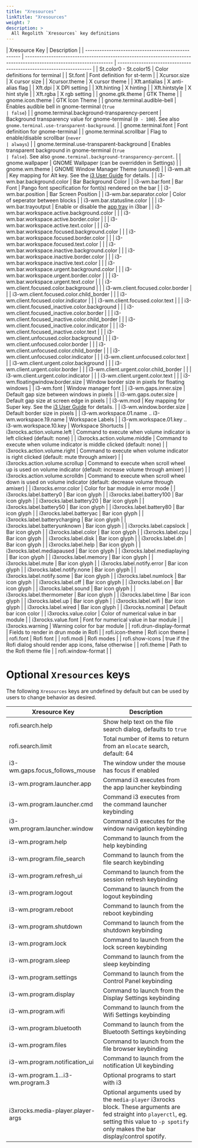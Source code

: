 ```yaml
---
title: "Xresources"
linkTitle: "Xresources"
weight: 7
description: >
  All Regolith `Xresources` key definitions
---
```


| Xresource Key                                      | Description                                                                                                         |
| -------------------------------------------------- | ------------------------------------------------------------------------------------------------------------------- | ------------------------------------------------------------------- |
| St.color0 - St.color15                             | Color definitions for terminal                                                                                      |
| St.font                                            | Font definition for st-term                                                                                         |
| Xcursor.size                                       | X cursor size                                                                                                       |
| Xcursor.theme                                      | X cursor theme                                                                                                      |
| Xft.antialias                                      | X anti-alias flag                                                                                                   |
| Xft.dpi                                            | X DPI setting                                                                                                       |
| Xft.hinting                                        | X hinting                                                                                                           |
| Xft.hintstyle                                      | X hint style                                                                                                        |
| Xft.rgba                                           | X rgb setting                                                                                                       |
| gnome.gtk.theme                                    | GTK Theme                                                                                                           |
| gnome.icon.theme                                   | GTK Icon Theme                                                                                                      |
| gnome.terminal.audible-bell                        | Enables audible bell in gnome-terminal (`true                                                                       | false`)                                                             |
| gnome.terminal.background-transparency-percent     | Background transparency value for gnome-terminal (`0 - 100`). See also `gnome.terminal.use-transparent-background`. |
| gnome.terminal.font                                | Font definition for gnome-terminal                                                                                  |
| gnome.terminal.scrollbar                           | Flag to enable/disable scrollbar (`never                                                                            | always`)                                                            |
| gnome.terminal.use-transparent-background          | Enables transparent background in gnome-terminal (`true                                                             | false`). See also `gnome.terminal.background-transparency-percent`. |
| gnome.wallpaper                                    | GNOME Wallpaper (can be overridden in Settings)                                                                     |
| gnome.wm.theme                                     | GNOME Window Manager Theme (unused)                                                                                 |
| i3-wm.alt                                          | Key mapping for Alt key. See the [i3 User Guide](https://i3wm.org/docs/userguide.html#_using_i3) for details.       |
| i3-wm.bar.background.color                         | Bar Background Color                                                                                                |
| i3-wm.bar.font                                     | Bar Font                                                                                                            | Pango font specification for font(s) rendered on the bar            |
| i3-wm.bar.position                                 | Bar Screen Position                                                                                                 |
| i3-wm.bar.separator.color                          | Color of seperator between blocks                                                                                   |
| i3-wm.bar.statusline.color                         |                                                                                                                     |
| i3-wm.bar.trayoutput                               | Enable or disable the [app tray](https://i3wm.org/docs/userguide.html#_tray_output) in i3bar                        |
| i3-wm.bar.workspace.active.background.color        |                                                                                                                     |
| i3-wm.bar.workspace.active.border.color            |                                                                                                                     |
| i3-wm.bar.workspace.active.text.color              |                                                                                                                     |
| i3-wm.bar.workspace.focused.background.color       |                                                                                                                     |
| i3-wm.bar.workspace.focused.border.color           |                                                                                                                     |
| i3-wm.bar.workspace.focused.text.color             |                                                                                                                     |
| i3-wm.bar.workspace.inactive.background.color      |                                                                                                                     |
| i3-wm.bar.workspace.inactive.border.color          |                                                                                                                     |
| i3-wm.bar.workspace.inactive.text.color            |                                                                                                                     |
| i3-wm.bar.workspace.urgent.background.color        |                                                                                                                     |
| i3-wm.bar.workspace.urgent.border.color            |                                                                                                                     |
| i3-wm.bar.workspace.urgent.text.color              |                                                                                                                     |
| i3-wm.client.focused.color.background              |                                                                                                                     |
| i3-wm.client.focused.color.border                  |                                                                                                                     |
| i3-wm.client.focused.color.child_border            |                                                                                                                     |
| i3-wm.client.focused.color.indicator               |                                                                                                                     |
| i3-wm.client.focused.color.text                    |                                                                                                                     |
| i3-wm.client.focused_inactive.color.background     |                                                                                                                     |
| i3-wm.client.focused_inactive.color.border         |                                                                                                                     |
| i3-wm.client.focused_inactive.color.child_border   |                                                                                                                     |
| i3-wm.client.focused_inactive.color.indicator      |                                                                                                                     |
| i3-wm.client.focused_inactive.color.text           |                                                                                                                     |
| i3-wm.client.unfocused.color.background            |                                                                                                                     |
| i3-wm.client.unfocused.color.border                |                                                                                                                     |
| i3-wm.client.unfocused.color.child_border          |                                                                                                                     |
| i3-wm.client.unfocused.color.indicator             |                                                                                                                     |
| i3-wm.client.unfocused.color.text                  |                                                                                                                     |
| i3-wm.client.urgent.color.background               |                                                                                                                     |
| i3-wm.client.urgent.color.border                   |                                                                                                                     |
| i3-wm.client.urgent.color.child_border             |                                                                                                                     |
| i3-wm.client.urgent.color.indicator                |                                                                                                                     |
| i3-wm.client.urgent.color.text                     |                                                                                                                     |
| i3-wm.floatingwindow.border.size                   | Window border size in pixels for floating windows                                                                   |
| i3-wm.font                                         | Window manager font                                                                                                 |
| i3-wm.gaps.inner.size                              | Default gap size between windows in pixels                                                                          |
| i3-wm.gaps.outer.size                              | Default gap size at screen edge in pixels                                                                           |
| i3-wm.mod                                          | Key mapping for Super key. See the [i3 User Guide](https://i3wm.org/docs/userguide.html#_using_i3) for details.     |
| i3-wm.window.border.size                           | Default border size in pixels                                                                                       |
| i3-wm.workspace.01.name .. i3-wm.workspace.19.name | Workspace Labels                                                                                                    |
| i3-wm.workspace.01.key .. i3-wm.workspace.10.key   | Workspace Shortucts                                                                                                 |
| i3xrocks.action.volume.left                        | Command to execute when volume indicator is left clicked (default: none)                                            |
| i3xrocks.action.volume.middle                      | Command to execute when volume indicator is middle clicked (default: none)                                          |
| i3xrocks.action.volume.right                       | Command to execute when volume indicator is right clicked (default: mute through amixer)                            |
| i3xrocks.action.volume.scrollup                    | Command to execute when scroll wheel up is used on volume indicator (default: increase volume through amixer)       |
| i3xrocks.action.volume.scrolldn                    | Command to execute when scroll wheel down is used on volume indicator (default: decrease volume through amixer)     |
| i3xrocks.error.color                               | Color for bar module in error mode                                                                                  |
| i3xrocks.label.battery0                            | Bar icon glyph                                                                                                      |
| i3xrocks.label.battery100                          | Bar icon glyph                                                                                                      |
| i3xrocks.label.battery20                           | Bar icon glyph                                                                                                      |
| i3xrocks.label.battery50                           | Bar icon glyph                                                                                                      |
| i3xrocks.label.battery80                           | Bar icon glyph                                                                                                      |
| i3xrocks.label.batteryac                           | Bar icon glyph                                                                                                      |
| i3xrocks.label.batterycharging                     | Bar icon glyph                                                                                                      |
| i3xrocks.label.batteryunknown                      | Bar icon glyph                                                                                                      |
| i3xrocks.label.capslock                            | Bar icon glyph                                                                                                      |
| i3xrocks.label.color                               | Bar icon glyph                                                                                                      |
| i3xrocks.label.cpu                                 | Bar icon glyph                                                                                                      |
| i3xrocks.label.disk                                | Bar icon glyph                                                                                                      |
| i3xrocks.label.dn                                  | Bar icon glyph                                                                                                      |
| i3xrocks.label.help                                | Bar icon glyph                                                                                                      |
| i3xrocks.label.mediapaused                         | Bar icon glyph                                                                                                      |
| i3xrocks.label.mediaplaying                        | Bar icon glyph                                                                                                      |
| i3xrocks.label.memory                              | Bar icon glyph                                                                                                      |
| i3xrocks.label.mute                                | Bar icon glyph                                                                                                      |
| i3xrocks.label.notify.error                        | Bar icon glyph                                                                                                      |
| i3xrocks.label.notify.none                         | Bar icon glyph                                                                                                      |
| i3xrocks.label.notify.some                         | Bar icon glyph                                                                                                      |
| i3xrocks.label.numlock                             | Bar icon glyph                                                                                                      |
| i3xrocks.label.off                                 | Bar icon glyph                                                                                                      |
| i3xrocks.label.on                                  | Bar icon glyph                                                                                                      |
| i3xrocks.label.sound                               | Bar icon glyph                                                                                                      |
| i3xrocks.label.thermometer                         | Bar icon glyph                                                                                                      |
| i3xrocks.label.time                                | Bar icon glyph                                                                                                      |
| i3xrocks.label.up                                  | Bar icon glyph                                                                                                      |
| i3xrocks.label.wifi                                | Bar icon glyph                                                                                                      |
| i3xrocks.label.wired                               | Bar icon glyph                                                                                                      |
| i3xrocks.nominal                                   | Default bar icon color                                                                                              |
| i3xrocks.value.color                               | Color of numerical value in bar module                                                                              |
| i3xrocks.value.font                                | Font for numerical value in bar module                                                                              |
| i3xrocks.warning                                   | Warning color for bar module                                                                                        |
| rofi.drun-display-format                           | Fields to render in drun mode in Rofi                                                                               |
| rofi.icon-theme                                    | Rofi icon theme                                                                                                     |
| rofi.font                                          | Rofi font                                                                                                           |
| rofi.modi                                          | Rofi modes                                                                                                          |
| rofi.show-icons                                    | true if the Rofi dialog should render app icons, false otherwise                                                    |
| rofi.theme                                         | Path to the Rofi theme file                                                                                         |
| rofi.window-format                                 |                                                                                                                     |

# Optional `Xresources` keys

The following `Xresources` keys are undefined by default but can be used by users to change behavior as desired.

| Xresource Key                     | Description                                                                                                                                                                                         |
| --------------------------------- | --------------------------------------------------------------------------------------------------------------------------------------------------------------------------------------------------- |
| rofi.search.help                  | Show help text on the file search dialog, defaults to `true`                                                                                                                                        |
| rofi.search.limit                 | Total number of items to return from an `mlocate` search, default: 64                                                                                                                               |
| i3-wm.gaps.focus_follows_mouse    | The window under the mouse has focus if enabled                                                                                                                                                     |
| i3-wm.program.launcher.app        | Command i3 executes from the app launcher keybinding                                                                                                                                                |
| i3-wm.program.launcher.cmd        | Command i3 executes from the command launcher keybinding                                                                                                                                            |
| i3-wm.program.launcher.window     | Command i3 executes for the window navigation keybinding                                                                                                                                            |
| i3-wm.program.help                | Command to launch from the help keybinding                                                                                                                                                          |
| i3-wm.program.file_search         | Command to launch from the file search keybinding                                                                                                                                                   |
| i3-wm.program.refresh_ui          | Command to launch from the session refresh keybinding                                                                                                                                               |
| i3-wm.program.logout              | Command to launch from the logout keybinding                                                                                                                                                        |
| i3-wm.program.reboot              | Command to launch from the reboot keybinding                                                                                                                                                        |
| i3-wm.program.shutdown            | Command to launch from the shutdown keybinding                                                                                                                                                      |
| i3-wm.program.lock                | Command to launch from the lock screen keybinding                                                                                                                                                   |
| i3-wm.program.sleep               | Command to launch from the sleep keybinding                                                                                                                                                         |
| i3-wm.program.settings            | Command to launch from the Control Panel keybinding                                                                                                                                                 |
| i3-wm.program.display             | Command to launch from the Display Settings keybinding                                                                                                                                              |
| i3-wm.program.wifi                | Command to launch from the Wifi Settings keybinding                                                                                                                                                 |
| i3-wm.program.bluetooth           | Command to launch from the Bluetooth Settings keybinding                                                                                                                                            |
| i3-wm.program.files               | Command to launch from the file browser keybinding                                                                                                                                                  |
| i3-wm.program.notification_ui     | Command to launch from the notification UI keybinding                                                                                                                                               |
| i3-wm.program.1...i3-wm.program.3 | Optional programs to start with i3                                                                                                                                                                  |
| i3xrocks.media-player.player-args | Optional arguments used by the `media-player` i3xrocks block. These arguments are fed straight into `playerctl`, eg. setting this value to `-p spotify` only makes the bar display/control spotify. |
